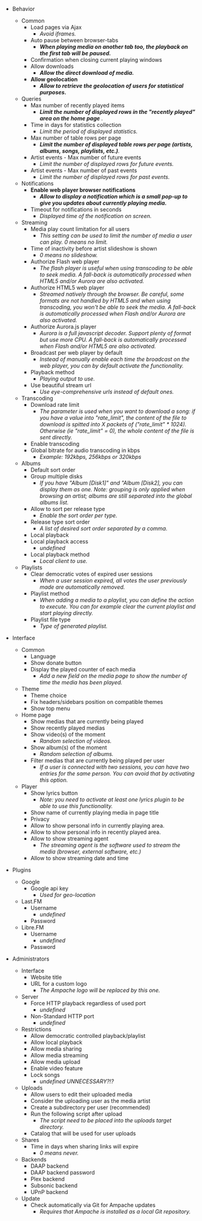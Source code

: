- Behavior

  - Common
    - Load pages via Ajax
      - <i>Avoid iframes.</i>
    - Auto pause between browser-tabs
      - <i><strong>When playing  media on another tab too, the playback on the first tab will be paused.</strong></i>
    - Confirmation when closing current playing windows
    - Allow downloads 
      - <i><strong>Allow the direct download of media.</strong></i>
    - <strong>Allow geolocation</strong>
      - <i><strong>Allow to retrieve the geolocation of users for statistical purposes.</strong></i>
  - Queries
    - Max number of recently played items
      - <i><strong>Limit the number of displayed rows in the &quot;recently played&quot; area on the home page</strong> .</i>
    - Time in days for statistics collection
      - <i>Limit the period of displayed statistics.</i>
    - Max number of table rows per page
      - <i><strong>Limit the number of displayed table rows per page (artists, albums, songs, playlists, etc.)</strong>.</i>
    - Artist events - Max number of future events
      - <i>Limit the number of displayed rows for future events.</i>
    - Artist events - Max number of past events
      - <i>Limit the number of displayed rows for past events.</i>
  - Notifications
    - <strong>Enable web player browser notifications</strong>
      - <i><strong>Allow to display a notification which is a small pop-up to give you updates about currently playing media.</strong></i>
    - Timeout for notifications in seconds
      - <i>Displayed time of the notification on screen.</i>
  - Streaming
    - Media play count limitation for all users
      - <i>This setting can be used to limit the number of media a user can play. 0 means no limit.</i>
    - Time of inactivity before artist slideshow is shown
      - <i>0 means no slideshow.</i>
    - Authorize Flash web player
      - <i>The flash player is useful when using transcoding to be able to seek media. A fall-back is automatically processed when HTML5 and/or Aurora are also activated.<i></i></i>
    - Authorize HTML5 web player
      - <i>Streamed natively through the browser. Be careful, some formats are not handled by HTML5 and when using transcoding, you won't be able to seek the media. A fall-back is automatically processed when Flash and/or Aurora are also activated.</i>
    - Authorize Aurora.js player
      - <i>Aurora is a full javascript decoder. Support plenty of format but use more CPU. A fall-back is automatically processed when Flash and/or HTML5 are also activated.</i>
    - Broadcast per web player by default
      - <i>Instead of manually enable each time the broadcast on the web player, you can by default activate the functionality.</i>
    - Playback method
      - <i>Playing output to use.</i>
    - Use beautiful stream url
      - <i>Use eye-comprehensive urls instead of default ones.</i> 
  - Transcoding
    - Download rate limit
      - <i>The parameter is used when you want to download a song: if you have a value into "rate_limit", the content of the file to download is spitted into X packets of ("rate_limit" * 1024). Otherwise (ie "rate_limit" = 0), the whole content of the file is sent directly.</i>
    - Enable transcoding
    - Global bitrate for audio transcoding in kbps
      - <i>Example: 192kbps, 256kbps or 320kbps</i>
  - Albums
    - Default sort order
    - Group multiple disks
      - <i>If you have "Album [Disk1]" and "Album [Disk2], you can display them as one. Note: grouping is only applied when browsing an artist; albums are still separated into the global albums list.</i>
    - Allow to sort per release type
      - <i>Enable the sort order per type.</i>
    - Release type sort order
      - <i>A list of desired sort order separated by a comma.</i>
    - Local playback
    - Local playback access
      - <i><em>undefined</em></i>
    - Local playback method
      - <i>Local client to use.</i>
  - Playlists
    - Clear democratic votes of expired user sessions
      - <i>When a user session expired, all votes the user previously made are automatically removed.</i>
    - Playlist method
      - <i>When adding a media to a playlist, you can define the action to execute. You can for example clear the current playlist and start playing directly.</i> 
    - Playlist file type
      - <i>Type of generated playlist.</i>

- Interface

  - Common
    - Language
    - Show donate button
    - Display the played counter of each media
      - <i>Add a new field on the media page to show the number of time the media has been played.</i>
  - Theme
    - Theme choice
    - Fix headers/sidebars position on compatible themes
    - Show top menu
  - Home page
    - Show medias that are currently being played
    - Show recently played medias
    - Show video(s) of the moment
      - <i>Random selection of videos.</i>
    - Show album(s) of the moment
      - <i>Random selection of albums.</i>
    - Filter medias that are currently being played per user
      - <i>If a user is connected with two sessions, you can have two entries for the same person. You can avoid that by activating this option.</i>
  - Player
    - Show lyrics button
      - <i>Note: you need to activate at least one lyrics plugin to be able to use this functionality.</i>
    - Show name of currently playing media in page title
    - Privacy
    - Allow to show personal info in currently playing area.
    - Allow to show personal info in recently played area.
    - Allow to show streaming agent
      - <i>The streaming agent is the software used to stream the media (browser, external software, etc.)</i>
    - Allow to show streaming date and time

- Plugins

  - Google
    - Google api key
      - <i>Used for geo-location</i>
  - Last.FM
    - Username
      - <i><em>undefined</em></i>
    - Password
  - Libre.FM
    - Username
      - <i><em>undefined</em></i>
    - Password

- Administrators

  - Interface
    - Website title
    - URL for a custom logo
      - <i>The Ampache logo will be replaced by this one.</i>
  - Server
    - Force HTTP playback regardless of used port
      - <i><em>undefined</em></i>
    - Non-Standard HTTP port
      - <i><em>undefined</em></i>
  - Restrictions
    - Allow democratic controlled playback/playlist 
    - Allow local playback
    - Allow media sharing
    - Allow media streaming
    - Allow media upload
    - Enable video feature
    - Lock songs 
      - <i><em>undefined UNNECESSARY?!?</em></i>
  - Uploads
    - Allow users to edit their uploaded media
    - Consider the uploading user as the media artist
    - Create a subdirectory per user (recommended)
    - Run the following script after upload
      - <i>The script need to be placed into the uploads target directory.</i>
    - Catalog that will be used for user uploads
  - Shares
    - Time in days when sharing links will expire
      - <i>0 means never.</i>
  - Backends
    - DAAP backend
    - DAAP backend password
    - Plex backend
    - Subsonic backend
    - UPnP backend
  - Update
    - Check automatically via Git for Ampache updates 
      - <i>Requires that Ampache is installed as a local Git repository.</i>
